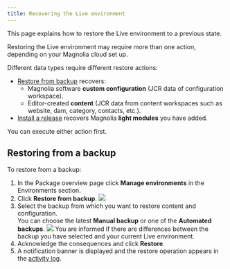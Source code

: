 ```yaml
---
title: Recovering the Live environment
---
```


This page explains how to restore the Live environment to a previous
state.

Restoring the Live environment may require more than one action,
depending on your Magnolia cloud set up.

Different data types require different restore actions:

-   [Restore from backup](#Replacingwithabackup) recovers:
    -   Magnolia software **custom configuration** (JCR data of
        configuration workspace).
    -   Editor-created **content** (JCR data from content workspaces
        such as website, dam, category, contacts, etc.).
-   [Install a
    release](/Magnolia+Cloud/Installing+updates+using+the+Magnolia+cockpit/Installing+a+release+in+Live)
    recovers Magnolia **light modules** you have added.

You can execute either action first.

## Restoring from a backup


To restore from a backup:

1.  In the Package overview page click **Manage environments** in the
    Environments section.
2.  Click **Restore from backup**.
    ![](/assets/cloud/replace-with-backup.png)
3.  Select the backup from which you want to restore content and
    configuration.\
    You can choose the latest **Manual backup** or one of the
    **Automated backups**.
    ![](/assets/cloud/back-up-selection_manual.png)
    You are informed if there are differences between the backup you
    have selected and your current Live environment.
4.  Acknowledge the consequences and click **Restore**.
5.  A notification banner is displayed and the restore operation appears
    in the [activity
    log](/Magnolia+Cloud/Cockpit/Understanding+activity+logs).


<!-- Original Confluence content:

<ac:structured-macro ac:name="html-wrap" ac:schema-version="1" ac:macro-id="07de0747-2516-4936-9b0e-fc203f4d216e"><ac:parameter ac:name="align">right</ac:parameter><ac:parameter ac:name="class">menu</ac:parameter><ac:parameter ac:name="atlassian-macro-output-type">INLINE</ac:parameter><ac:rich-text-body><p>Related topics:</p><ul><li><ac:link><ri:page ri:content-title="Backing up and restoring" /></ac:link></li></ul></ac:rich-text-body></ac:structured-macro><p>This page explains how to restore the Live environment to a previous state.</p><p><ac:inline-comment-marker ac:ref="9d8039dd-f610-4914-baf0-a85cc0d8d2af"> Restoring the Live environment </ac:inline-comment-marker> may require more than one action, depending on your Magnolia cloud set up.</p><p>Different data types require different restore actions:</p><ul><li><ac:link ac:anchor="Replacingwithabackup"><ac:plain-text-link-body><![CDATA[Restore from backup]]></ac:plain-text-link-body></ac:link>&nbsp;recovers:&nbsp;<ul><li><span>Magnolia software&nbsp;</span><strong>custom configuration</strong><span>&nbsp;(JCR data of configuration workspace).</span></li><li><span> <span>Editor-created&nbsp;</span><strong>content</strong><span>&nbsp;(JCR data from content workspaces such as website, dam, category, contacts, etc.).</span> </span></li></ul></li><li><ac:link><ri:page ri:content-title="Installing a release in Live" /><ac:plain-text-link-body><![CDATA[Install a release]]></ac:plain-text-link-body></ac:link>&nbsp;recovers <span>Magnolia&nbsp;</span><strong>light modules</strong>&nbsp;you have added.</li></ul><p>You can execute either action first.&nbsp;</p><h2>Restoring from a backup</h2><p>To restore from a backup:</p><ol><li>In the Package overview page click&nbsp;<strong>Manage environments</strong>&nbsp;in the Environments section.</li><li>Click <strong>Restore from backup</strong>.<br /><ac:image ac:width="600"><ri:attachment ri:filename="replace-with-backup.png" /></ac:image></li><li>Select the backup from which you want to restore content and configuration.<br />You can choose the latest&nbsp;<strong> <ac:inline-comment-marker ac:ref="9b60699a-f19e-4154-aed6-b308e16ac490"> Manual backup </ac:inline-comment-marker> </strong> or one of the <strong>Automated backups</strong>.<br /><ac:image ac:width="600"><ri:attachment ri:filename="back-up-selection_manual.png" /></ac:image> <br />You are informed if there are differences between the backup you have selected and your current Live environment.</li><li>Acknowledge the consequences and click <strong>Restore</strong>.</li><li>A notification banner is displayed and the restore operation appears in the&nbsp;<ac:link><ri:page ri:content-title="Understanding activity logs" /><ac:plain-text-link-body><![CDATA[activity log]]></ac:plain-text-link-body></ac:link>.&nbsp;</li></ol><p><br /></p><p><br /></p>

-->

